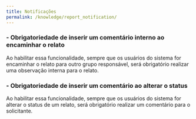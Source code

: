 ```yaml
---
title: Notificações
permalink: /knowledge/report_notification/
---
```


### - Obrigatoriedade de inserir um comentário interno ao encaminhar o relato

Ao habilitar essa funcionalidade, sempre que os usuários do sistema for encaminhar o relato para outro grupo responsável, será obrigatório realizar uma observação interna para o relato.


### - Obrigatoriedade de inserir um comentário ao alterar o status

Ao habilitar essa funcionalidade, sempre que os usuários do sistema for alterar o status de um relato, será obrigatório realizar um comentário para o solicitante.
